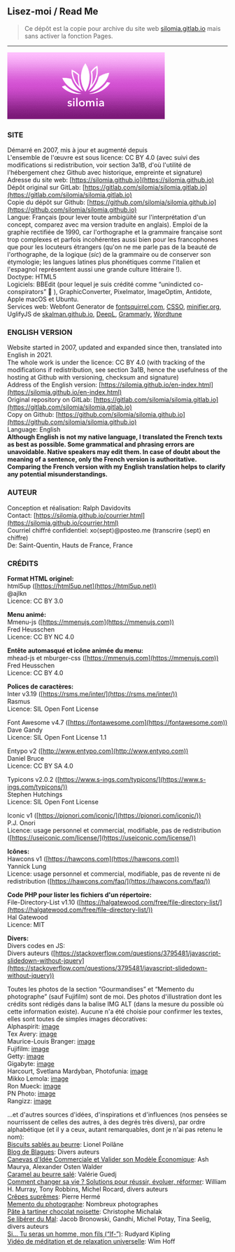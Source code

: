 ## Lisez-moi / Read Me

> Ce dépôt est la copie pour archive du site web [silomia.gitlab.io](https://silomia.gitlab.io) mais sans activer la fonction Pages.  

* * *
![Logo silomia](images/share-silomia-2.png?raw=true)  

### SITE

Démarré en 2007, mis à jour et augmenté depuis  
L'ensemble de l'œuvre est sous licence: CC BY 4.0 (avec suivi des modifications si redistribution, voir section 3a1B, d'où l'utilité de l'hébergement chez Github avec historique, empreinte et signature)  
Adresse du site web: [https://silomia.github.io](https://silomia.github.io)  
Dépôt original sur GitLab: [https://gitlab.com/silomia/silomia.gitlab.io](https://gitlab.com/silomia/silomia.gitlab.io)  
Copie du dépôt sur Github: [https://github.com/silomia/silomia.github.io](https://github.com/silomia/silomia.github.io)  
Langue: Français (pour lever toute ambigüité sur l'interprétation d'un concept, comparez avec ma version traduite en anglais). Emploi de la graphie rectifiée de 1990, car l'orthographe et la grammaire française sont trop complexes et parfois incohérentes aussi bien pour les francophones que pour les locuteurs étrangers (qu'on ne me parle pas de la beauté de l'orthographe, de la logique (_sic_) de la grammaire ou de conserver son étymologie; les langues latines plus phonétiques comme l'italien et l'espagnol représentent aussi une grande culture littéraire !).  
Doctype: HTML5  
Logiciels: BBEdit (pour lequel je suis crédité comme “unindicted co-conspirators” 🙂 ), GraphicConverter, Pixelmator, ImageOptim, Antidote, Apple macOS et Ubuntu.  
Services web: Webfont Generator de [fontsquirrel.com](https://www.fontsquirrel.com), [CSSO](https://css.github.io/csso/csso.html), [minifier.org](https://www.minifier.org), UglifyJS de [skalman.github.io](https://skalman.github.io/UglifyJS-online/), [DeepL](https://www.deepl.com), [Grammarly](https://www.grammarly.com), [Wordtune](https://www.wordtune.com)  

### ENGLISH VERSION

Website started in 2007, updated and expanded since then, translated into English in 2021.  
The whole work is under the licence: CC BY 4.0 (with tracking of the modifications if redistribution, see section 3a1B, hence the usefulness of the hosting at Github with versioning, checksum and signature)  
Address of the English version: [https://silomia.github.io/en-index.html](https://silomia.github.io/en-index.html)  
Original repository on GitLab: [https://gitlab.com/silomia/silomia.gitlab.io](https://gitlab.com/silomia/silomia.gitlab.io)  
Copy on Github: [https://github.com/silomia/silomia.github.io](https://github.com/silomia/silomia.github.io)  
Language: English  
**Although English is not my native language, I translated the French texts as best as possible. Some grammatical and phrasing errors are unavoidable. Native speakers may edit them. In case of doubt about the meaning of a sentence, only the French version is authoritative. Comparing the French version with my English translation helps to clarify any potential misunderstandings.**

### AUTEUR

Conception et réalisation: Ralph Davidovits  
Contact: [https://silomia.github.io/courrier.html](https://silomia.github.io/courrier.html)  
Courriel chiffré confidentiel: xo⟨sept⟩@posteo.me (transcrire ⟨sept⟩ en chiffre)  
De: Saint-Quentin, Hauts de France, France

### CRÉDITS

**Format HTML originel:**  
html5up ([https://html5up.net](https://html5up.net))  
@ajlkn  
Licence: CC BY 3.0

**Menu animé:**  
Mmenu-js ([https://mmenujs.com](https://mmenujs.com))  
Fred Heusschen  
Licence: CC BY NC 4.0

**Entête automasqué et icône animée du menu:**  
mhead-js et mburger-css ([https://mmenujs.com](https://mmenujs.com))  
Fred Heusschen  
Licence: CC BY 4.0

**Polices de caractères:**  
Inter v3.19 ([https://rsms.me/inter/](https://rsms.me/inter/))  
Rasmus  
Licence: SIL Open Font License

Font Awesome v4.7 ([https://fontawesome.com](https://fontawesome.com))  
Dave Gandy  
Licence: SIL Open Font License 1.1

Entypo v2 ([http://www.entypo.com](http://www.entypo.com))  
Daniel Bruce  
Licence: CC BY SA 4.0

Typicons v2.0.2 ([https://www.s-ings.com/typicons/](https://www.s-ings.com/typicons/))  
Stephen Hutchings  
Licence: SIL Open Font License

Iconic v1 ([https://pjonori.com/iconic/](https://pjonori.com/iconic/))  
P.J. Onori  
Licence: usage personnel et commercial, modifiable, pas de redistribution ([https://useiconic.com/license/](https://useiconic.com/license/))

**Icônes:**  
Hawcons v1 ([https://hawcons.com](https://hawcons.com))  
Yannick Lung  
Licence: usage personnel et commercial, modifiable, pas de revente ni de redistribution ([https://hawcons.com/faq/](https://hawcons.com/faq/))

**Code PHP pour lister les fichiers d'un répertoire:**  
File-Directory-List v1.10 ([https://halgatewood.com/free/file-directory-list/](https://halgatewood.com/free/file-directory-list/))  
Hal Gatewood  
Licence: MIT

**Divers:**  
Divers codes en JS:  
Divers auteurs ([https://stackoverflow.com/questions/3795481/javascript-slidedown-without-jquery](https://stackoverflow.com/questions/3795481/javascript-slidedown-without-jquery))

Toutes les photos de la section “Gourmandises” et “Memento du photographe” (sauf Fujifilm) sont de moi. Des photos d'illustration dont les crédits sont rédigés dans la balise IMG ALT (dans la mesure du possible où cette information existe). Aucune n'a été choisie pour confirmer les textes, elles sont toutes de simples images décoratives:  
Alphaspirit: [image](images/business-alphaspirit@1x.jpg)  
Tex Avery: [image](images/loup-tex-avery@1x.jpg)  
Maurice-Louis Branger: [image](images/jean-jaures-pre-saint-gervais@1x.jpg)  
Fujifilm: [image](images/x100v_fujifilm@1x.jpg)  
Getty: [image](images/athletisme-100m-getty@1x.jpg)  
Gigabyte: [image](images/carte-mere-ordinateur@1x.jpg)  
Harcourt, Svetlana Mardyban, Photofunia: [image](images/banner@1x.jpg)  
Mikko Lemola: [image](images/internet-mikko-lemola@1x.jpg)  
Ron Mueck: [image](images/ron-mueck-big-man@1x.jpg)  
PN Photo: [image](images/password-pn_photo@1x.jpg)  
Rangizz: [image](images/marketing-rangizz@1x.jpg)

…et d'autres sources d'idées, d'inspirations et d'influences (nos pensées se nourrissent de celles des autres, à des degrés très divers), par ordre alphabétique (et il y a ceux, autant remarquables, dont je n'ai pas retenu le nom):  
[Biscuits sablés au beurre](mignardise-petits-beurre.html): Lionel Poilâne  
[Blog de Blagues](recueil-de-blagues.html): Divers auteurs  
[Canevas d'Idée Commerciale et Valider son Modèle Économique](business-model-valider-projet-entreprise.html): Ash Maurya, Alexander Osten Walder  
[Caramel au beurre salé](gourmandise-caramel-beurre-sale.html): Valérie Guedj  
[Comment changer sa vie ? Solutions pour réussir, évoluer, réformer](decider-de-reussir-sa-vie-changer-evoluer.html): William H. Murray, Tony Robbins, Michel Rocard, divers auteurs  
[Crêpes suprêmes](gourmandise-crepes-ultimes.html): Pierre Hermé  
[Memento du photographe](conseils-pratiques-photographie.html): Nombreux photographes  
[Pâte à tartiner chocolat noisette](gourmandise-pate-a-tartiner-chocolat-noisette.html): Christophe Michalak  
[Se libérer du Mal](le-monde-et-l-humanite-doivent-changer.html): Jacob Bronowski, Gandhi, Michel Potay, Tina Seelig, divers auteurs  
[Si… Tu seras un homme, mon fils (“If-”)](tu-seras-un-homme-mon-fils.html): Rudyard Kipling  
[Vidéo de méditation et de relaxation universelle](meditation-relaxation-seance-video.html): Wim Hoff  
